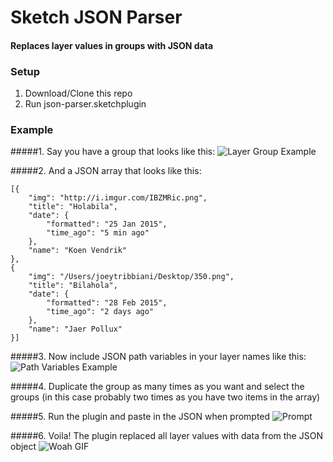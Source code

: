 Sketch JSON Parser
=================
#### Replaces layer values in groups with JSON data

### Setup
1. Download/Clone this repo
2. Run json-parser.sketchplugin

### Example
#####1. Say you have a group that looks like this:
![Layer Group Example](http://i.imgur.com/wKPFRdu.png)

#####2. And a JSON array that looks like this:
```
[{
    "img": "http://i.imgur.com/IBZMRic.png",
    "title": "Holabila",
    "date": {
        "formatted": "25 Jan 2015",
        "time_ago": "5 min ago"
    },
    "name": "Koen Vendrik"
},
{
    "img": "/Users/joeytribbiani/Desktop/350.png",
    "title": "Bilahola",
    "date": {
        "formatted": "28 Feb 2015",
        "time_ago": "2 days ago"
    },
    "name": "Jaer Pollux"
}]
```

#####3. Now include JSON path variables in your layer names like this:
![Path Variables Example](http://i.imgur.com/JsnUwv2.png)

#####4. Duplicate the group as many times as you want and select the groups
(in this case probably two times as you have two items in the array)

#####5. Run the plugin and paste in the JSON when prompted
![Prompt](http://i.imgur.com/sO4JCwi.png)

#####6. Voila! The plugin replaced all layer values with data from the JSON object
![Woah GIF](http://www.reactiongifs.com/wp-content/gallery/omg/RDJ_Woah.gif)
